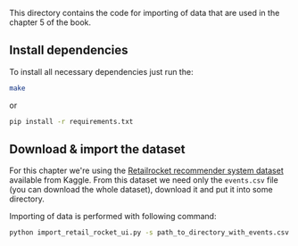 This directory contains the code for importing of data that are used in the chapter 5 of the book.

## Install dependencies

To install all necessary dependencies just run the:

```sh
make
```

or 

```sh
pip install -r requirements.txt
```


## Download & import the dataset


For this chapter we're using the [Retailrocket recommender system dataset](https://www.kaggle.com/retailrocket/ecommerce-dataset) available from Kaggle.  From this dataset we need only the `events.csv` file (you can download the whole dataset), download it and put it into some directory.

Importing of data is performed with following command:

```sh
python import_retail_rocket_ui.py -s path_to_directory_with_events.csv

```
